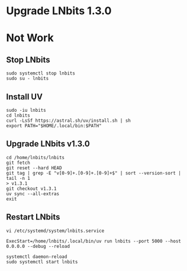 # Upgrade LNbits 1.3.0
# Not Work
## Stop LNbits
~~~
sudo systemctl stop lnbits
sudo su - lnbits
~~~
## Install UV
~~~
sudo -iu lnbits
cd lnbits
curl -LsSf https://astral.sh/uv/install.sh | sh
export PATH="$HOME/.local/bin:$PATH"

~~~

## Upgrade LNbits v1.3.0
~~~
cd /home/lnbits/lnbits
git fetch
git reset --hard HEAD
git tag | grep -E "v[0-9]+.[0-9]+.[0-9]+$" | sort --version-sort | tail -n 1
> v1.3.1
git checkout v1.3.1
uv sync --all-extras
exit
~~~
## Restart LNbits
~~~
vi /etc/systemd/system/lnbits.service

ExecStart=/home/lnbits/.local/bin/uv run lnbits --port 5000 --host 0.0.0.0 --debug --reload

systemctl daemon-reload
sudo systemctl start lnbits
~~~
